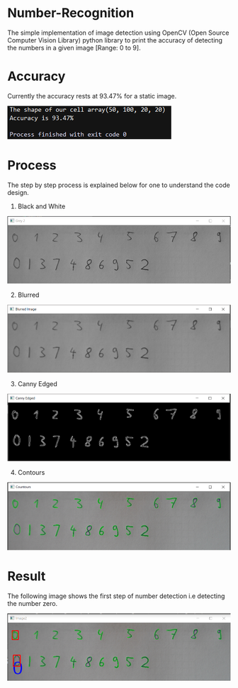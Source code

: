 # Number-Recognition
The simple implementation of image detection using OpenCV (Open Source Computer Vision Library) python library to print the accuracy of detecting 
the numbers in a given image [Range: 0 to 9]. 

# Accuracy
Currently the accuracy rests at 93.47% for a static image.

![Accuracy](https://github.com/Xacrolyte/Number-Recognition/blob/master/Snaps/accuracy.PNG)

# Process
The step by step process is explained below for one to understand the code design.

1. Black and White

![B&W](https://github.com/Xacrolyte/Number-Recognition/blob/master/Snaps/grey.PNG)

2. Blurred

![BLRD](https://github.com/Xacrolyte/Number-Recognition/blob/master/Snaps/blurred.PNG)

3. Canny Edged

![CE](https://github.com/Xacrolyte/Number-Recognition/blob/master/Snaps/canny.PNG)

4. Contours

![CC](https://github.com/Xacrolyte/Number-Recognition/blob/master/Snaps/contours.PNG)

# Result
The following image shows the first step of number detection i.e detecting the number zero.

![Z](https://github.com/Xacrolyte/Number-Recognition/blob/master/Snaps/0.PNG)

